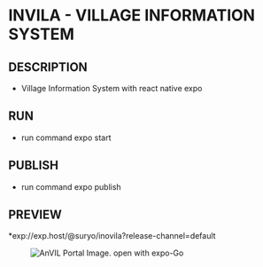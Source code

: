 # INVILA - VILLAGE INFORMATION SYSTEM
## DESCRIPTION
* Village Information System with react native expo

## RUN
* run command expo start

## PUBLISH
* run command expo publish

## PREVIEW
*exp://exp.host/@suryo/inovila?release-channel=default

<figure>
<img src="https://qr.expo.dev/expo-go?owner=suryo&slug=inovila&releaseChannel=default&host=exp.host" alt="AnVIL Portal Image."/>
<figure-caption>open with expo-Go</figure-caption>
</figure>
